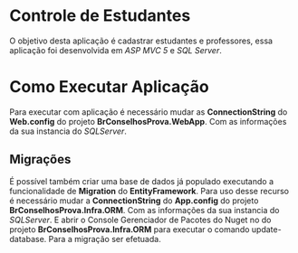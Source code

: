 # Controle de Estudantes

O objetivo desta aplicação é cadastrar estudantes e professores, essa aplicação foi desenvolvida em *ASP MVC 5* e *SQL Server*.


# Como Executar Aplicação

Para executar com aplicação é necessário mudar as **ConnectionString** do **Web.config** do projeto **BrConselhosProva.WebApp**. Com as informações da sua instancia do *SQLServer*. 

## Migrações

É possível também criar uma base de dados já populado executando a funcionalidade de  **Migration** do **EntityFramework**. Para uso desse recurso é necessário mudar a **ConnectionString** do **App.config** do projeto **BrConselhosProva.Infra.ORM**. Com as informações da sua instancia do *SQLServer*.  E abrir o Console Gerenciador de Pacotes do Nuget no do projeto **BrConselhosProva.Infra.ORM** para executar o comando update-database. Para  a migração ser efetuada.
